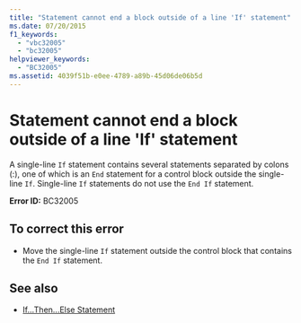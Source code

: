 ```yaml
---
title: "Statement cannot end a block outside of a line 'If' statement"
ms.date: 07/20/2015
f1_keywords: 
  - "vbc32005"
  - "bc32005"
helpviewer_keywords: 
  - "BC32005"
ms.assetid: 4039f51b-e0ee-4789-a89b-45d06de06b5d
---
```

# Statement cannot end a block outside of a line 'If' statement
A single-line `If` statement contains several statements separated by colons (:), one of which is an `End` statement for a control block outside the single-line `If`. Single-line `If` statements do not use the `End If` statement.  
  
 **Error ID:** BC32005  
  
## To correct this error  
  
- Move the single-line `If` statement outside the control block that contains the `End If` statement.  
  
## See also

- [If...Then...Else Statement](../../../visual-basic/language-reference/statements/if-then-else-statement.md)
